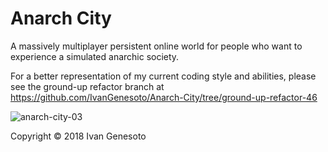 # Anarch City
A massively multiplayer persistent online world for people who want to experience a simulated anarchic society.

For a better representation of my current coding style and abilities, please see the ground-up refactor branch at https://github.com/IvanGenesoto/Anarch-City/tree/ground-up-refactor-46

![anarch-city-03](https://user-images.githubusercontent.com/26069066/27044016-f757721a-4f50-11e7-89c6-b85c34815aaf.gif)


Copyright © 2018 Ivan Genesoto
